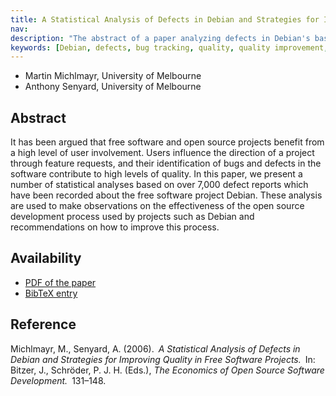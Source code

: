 ```yaml
---
title: A Statistical Analysis of Defects in Debian and Strategies for Improving Quality in Free Software Projects
nav:
description: "The abstract of a paper analyzing defects in Debian's base system"
keywords: [Debian, defects, bug tracking, quality, quality improvement, open source, FLOSS]
---
```


<ul class = "author">
<li><span class = "author">Martin Michlmayr,</span>
    <span class = "affiliation">University of Melbourne</span></li>
<li><span class = "author">Anthony Senyard,</span>
    <span class = "affiliation">University of Melbourne</span></li>
</ul>

<h2>Abstract</h2>

It has been argued that free software and open source projects
benefit from a high level of user involvement.  Users influence
the direction of a project through feature requests, and their
identification of bugs and defects in the software contribute to
high levels of quality.  In this paper, we present a number of
statistical analyses based on over 7,000 defect reports which
have been recorded about the free software project Debian.
These analysis are used to make observations on the
effectiveness of the open source development process used by
projects such as Debian and recommendations on how to improve
this process.

<h2>Availability</h2>

<ul>

<li><a href = "../michlmayr_senyard-debian_base_defects.pdf">PDF of the
paper</a></li>

<li><a href = "../michlmayr_senyard-debian_base_defects.bib">BibTeX
entry</a></li>

</ul>

<h2>Reference</h2>

Michlmayr, M., Senyard, A. (2006).&ensp;<i>A Statistical Analysis of
Defects in Debian and Strategies for Improving Quality in Free Software
Projects.</i>&ensp;In: Bitzer, J., Schröder, P. J. H. (Eds.), <i>The
Economics of Open Source Software Development.</i>&ensp;131&ndash;148.

